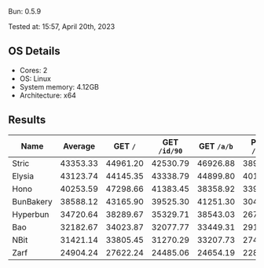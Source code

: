 Bun: 0.5.9

Tested at: 15:57, April 20th, 2023

## OS Details
- Cores: 2
- OS: Linux
- System memory: 4.12GB
- Architecture: x64

## Results
| Name | Average | GET `/` | GET `/id/90` | GET `/a/b` | POST `/json` |
| --- | --- | --- | --- | --- | --- | 
| Stric | 43353.33 | 44961.20 | 42530.79 | 46926.88 | 38994.44 |
| Elysia | 43123.74 | 44145.35 | 43338.79 | 44899.80 | 40111.00 |
| Hono | 40253.59 | 47298.66 | 41383.45 | 38358.92 | 33973.32 |
| BunBakery | 38588.12 | 43165.90 | 39525.30 | 41251.30 | 30409.98 |
| Hyperbun | 34720.64 | 38289.67 | 35329.71 | 38543.03 | 26720.15 |
| Bao | 32182.67 | 34023.87 | 32077.77 | 33449.31 | 29179.73 |
| NBit | 31421.14 | 33805.45 | 31270.29 | 33207.73 | 27401.09 |
| Zarf | 24904.24 | 27622.24 | 24485.06 | 24654.19 | 22855.46 |